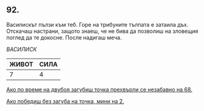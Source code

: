 ## 92.

Василискът пълзи към теб. Горе на трибуните тълпата е затаила
дъх. Отскачаш настрани, защото знаеш, че не бива да позволиш на
зловещия поглед да те докосне. После надигаш меча.

_ВАСИЛИСК_

ЖИВОТ | СИЛА
--- | ---
7 | 4


[Ако по време на двубоя загубиш точка прехвърли се незабавно на
68.](./68)

[Ако победиш без загуба на точка, мини на 2.](./2)
